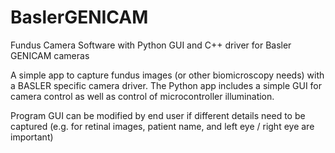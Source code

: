 # BaslerGENICAM
Fundus Camera Software with Python GUI and C++ driver for Basler GENICAM cameras

A simple app to capture fundus images (or other biomicroscopy needs) with a BASLER specific camera driver. 
The Python app includes a simple GUI for camera control as well as control of microcontroller illumination.

Program GUI can be modified by end user if different details need to be captured 
(e.g. for retinal images, patient name, and left eye / right eye are important) 
